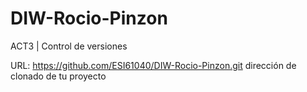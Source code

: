 # DIW-Rocio-Pinzon

ACT3 | Control de versiones

URL: https://github.com/ESI61040/DIW-Rocio-Pinzon.git
dirección de clonado de tu proyecto 
